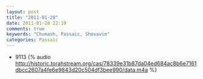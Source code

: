 ```yaml
---
layout: post
title: "2011-01-28"
date: 2011-01-28 22:19
comments: true
keywords: "Chumash, Passaic, Shovavim" 
categories: Passaic 
---
```


 * 9113 {% audio http://historic.torahstream.org/cas/78339e31b87da04ed684ac8b6e7161dbcc2607a4fe6e9843d20c504df3bee990/data.m4a %}

